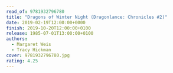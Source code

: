 ```yaml
---
read_of: 9781932796780
title: "Dragons of Winter Night (Dragonlance: Chronicles #2)"
date: 2019-02-19T12:00:00+0000
finish: 2019-10-20T12:00:00+0100
release: 1985-07-01T13:00:00+0100
authors:
  - Margaret Weis
  - Tracy Hickman
cover: 9781932796780.jpg
rating: 4.25
---
```

